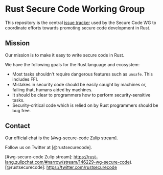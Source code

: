 # Rust Secure Code Working Group

This repository is the central [issue tracker] used by the Secure Code WG to
coordinate efforts towards promoting secure code development in Rust.

## Mission

Our mission is to make it easy to write secure code in Rust.

We have the following goals for the Rust language and ecosystem:
- Most tasks shouldn't require dangerous features such as `unsafe`. This includes FFI.
- Mistakes in security code should be easily caught by machines or, failing
  that, humans aided by machines.
- It should be clear to programmers how to perform security-sensitive tasks.
- Security-critical code which is relied on by Rust programmers should be bug
  free.

## Contact

Our official chat is the [#wg-secure-code Zulip stream].

Follow us on Twitter at [@rustsecurecode].

[issue tracker]: https://github.com/rust-secure-code/wg/issues
[#wg-secure-code Zulip stream]: https://rust-lang.zulipchat.com/#narrow/stream/146229-wg-secure-code).
[@rustsecurecode]: https://twitter.com/rustsecurecode
